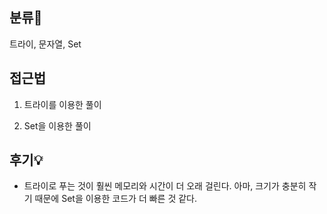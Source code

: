 ## 분류💁

트라이, 문자열, Set

## 접근법

1. 트라이를 이용한 풀이

2. Set을 이용한 풀이


## 후기💡
- 트라이로 푸는 것이 훨씬 메모리와 시간이 더 오래 걸린다. 아마, 크기가 충분히 작기 때문에 Set을 이용한 코드가 더 빠른 것 같다.





